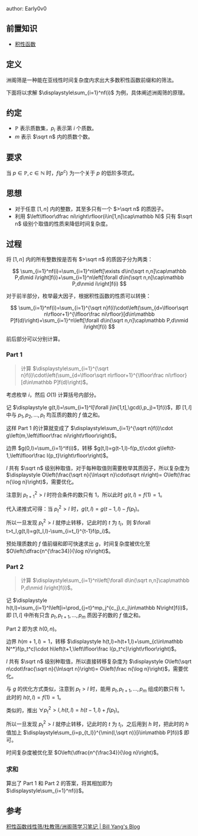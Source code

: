 author: Early0v0

## 前置知识

-   [积性函数](./basic.md#积性函数)

## 定义

洲阁筛是一种能在亚线性时间复杂度内求出大多数积性函数前缀和的筛法。

下面将以求解 $\displaystyle\sum_{i=1}^nf(i)$ 为例，具体阐述洲阁筛的原理。

## 约定

-   $\mathbb P$ 表示质数集，$p_i$ 表示第 $i$ 个质数。
-   $m$ 表示 $\sqrt n$ 内的质数个数。

## 要求

当 $p\in\mathbb P,c\in\mathbb N$ 时，$f(p^c)$ 为一个关于 $p$ 的低阶多项式。

## 思想

-   对于任意 $[1,n]$ 内的整数，其至多只有一个 $>\sqrt n$ 的质因子。
-   利用 $\left\lfloor\dfrac ni\right\rfloor(i\in[1,n]\cap\mathbb N)$ 只有 $\sqrt n$ 级别个取值的性质来降低时间复杂度。

## 过程

将 $[1,n]$ 内的所有整数按是否有 $>\sqrt n$ 的质因子分为两类：

$$
\sum_{i=1}^nf(i)=\sum_{i=1}^n\left[\exists d\in(\sqrt n,n]\cap\mathbb P,d\mid i\right]f(i)+\sum_{i=1}^n\left[\forall d\in(\sqrt n,n]\cap\mathbb P,d\nmid i\right]f(i)
$$

对于前半部分，枚举最大因子，根据积性函数的性质可以转换：

$$
\sum_{i=1}^nf(i)=\sum_{i=1}^{\sqrt n}f(i)\cdot\left(\sum_{d=\lfloor\sqrt n\rfloor+1}^{\lfloor\frac ni\rfloor}[d\in\mathbb P]f(d)\right)+\sum_{i=1}^n\left[\forall d\in(\sqrt n,n]\cap\mathbb P,d\nmid i\right]f(i)
$$

前后部分可以分别计算。

### Part 1

> 计算 $\displaystyle\sum_{i=1}^{\sqrt n}f(i)\cdot\left(\sum_{d=\lfloor\sqrt n\rfloor+1}^{\lfloor\frac ni\rfloor}[d\in\mathbb P]f(d)\right)$。

考虑枚举 $i$，然后 $O(1)$ 计算括号内部分。

记 $\displaystyle g(t,l)=\sum_{i=1}^l[\forall j\in[1,t],\gcd(i,p_j)=1]f(i)$，即 $[1,l]$ 中与 $p_1,p_2,\dots,p_t$ 均互质的数的 $f$ 值之和。

这样 Part 1 的计算就变成了 $\displaystyle\sum_{i=1}^{\sqrt n}f(i)\cdot g\left(m,\left\lfloor\frac ni\right\rfloor\right)$。

边界 $g(0,l)=\sum_{i=1}^lf(i)$，转移 $g(t,l)=g(t-1,l)-f(p_t)\cdot g\left(t-1,\left\lfloor\frac l{p_t}\right\rfloor\right)$。

$l$ 共有 $\sqrt n$ 级别种取值，对于每种取值则需要枚举其质因子，所以复杂度为 $\displaystyle O\left(\frac{\sqrt n}{\ln\sqrt n}\cdot\sqrt n\right)= O\left(\frac n{\log n}\right)$，需要优化。

注意到 $p_{t+1}^2>l$ 时符合条件的数只有 $1$，所以此时 $g(t,l)=f(1)=1$。

代入递推式可得：当 $p_t^2>l$ 时，$g(t,l)=g(t-1,l)-f(p_t)$。

所以一旦发现 $p_t^2>l$ 就停止转移，记此时的 $t$ 为 $t_l$，则 $\forall t>t_l,g(t,l)=g(t_l,l)-\sum_{i=t_l}^{t-1}f(p_i)$。

预处理质数的 $f$ 值前缀和即可快速求出 $g$，时间复杂度被优化至 $O\left(\dfrac{n^{\frac34}}{\log n}\right)$。

### Part 2

> 计算 $\displaystyle\sum_{i=1}^n\left[\forall d\in(\sqrt n,n]\cap\mathbb P,d\nmid i\right]f(i)$。

记 $\displaystyle h(t,l)=\sum_{i=1}^l\left[i=\prod_{j=t}^mp_j^{c_j},c_j\in\mathbb N\right]f(i)$，即 $[1,l]$ 中所有只含 $p_t,p_{t+1},\dots,p_m$ 质因子的数的 $f$ 值之和。

Part 2 即为求 $h(0,n)$。

边界 $h(m+1,l)=1$，转移 $\displaystyle h(t,l)=h(t+1,l)+\sum_{c\in\mathbb N^*}f(p_t^c)\cdot h\left(t+1,\left\lfloor\frac l{p_t^c}\right\rfloor\right)$。

$l$ 共有 $\sqrt n$ 级别种取值，所以直接转移复杂度为 $\displaystyle O\left(\sqrt n\cdot\frac{\sqrt n}{\ln\sqrt n}\right)= O\left(\frac n{\log n}\right)$，需要优化。

与 $g$ 的优化方式类似，注意到 $p_t>l$ 时，能用 $p_t,p_{t+1},\dots,p_m$ 组成的数只有 $1$，此时的 $h(t,l)=f(1)=1$。

类似的，推出 $\forall p_t^2>l,h(t,l)=h(t-1,l)+f(p_t)$。

所以一旦发现 $p_t^2>l$ 就停止转移，记此时的 $t$ 为 $t_l$，之后用到 $h$ 时，把此时的 $h$ 值加上 $\displaystyle\sum_{i=p_{t_l}}^{\min(l,\sqrt n)}[i\in\mathbb P]f(i)$ 即可。

时间复杂度被优化至 $O\left(\dfrac{n^{\frac34}}{\log n}\right)$。

### 求和

算出了 Part 1 和 Part 2 的答案，将其相加即为 $\displaystyle\sum_{i=1}^nf(i)$。

## 参考

[积性函数线性筛/杜教筛/洲阁筛学习笔记 | Bill Yang's Blog](https://blog.bill.moe/multiplicative-function-sieves-notes)
